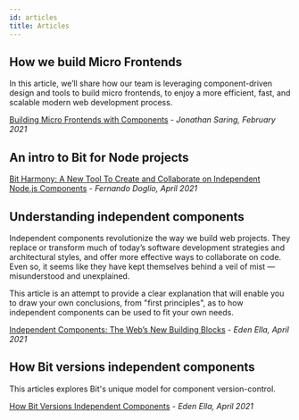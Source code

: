 ```yaml
---
id: articles
title: Articles
---
```


## How we build Micro Frontends

In this article, we’ll share how our team is leveraging component-driven design and tools to build micro frontends, to enjoy a more efficient, fast, and scalable modern web development process.

[Building Micro Frontends with Components](https://devblogs.microsoft.com/startups/building-micro-frontends-with-components/) - _Jonathan Saring, February 2021_

## An intro to Bit for Node projects

[Bit Harmony: A New Tool To Create and Collaborate on Independent Node.js Components](https://betterprogramming.pub/bit-harmony-a-new-tool-to-create-and-collaborate-on-independent-node-js-components-f871658edcb6) - _Fernando Doglio, April 2021_

## Understanding independent components

Independent components revolutionize the way we build web projects.
They replace or transform much of today’s software development strategies and architectural styles, and offer more effective ways to collaborate on code.
Even so, it seems like they have kept themselves behind a veil of mist — misunderstood and unexplained.

This article is an attempt to provide a clear explanation that will enable you to draw your own conclusions, from "first principles", as to how independent components can be used to fit your own needs.

[Independent Components: The Web’s New Building Blocks](https://blog.bitsrc.io/independent-components-the-webs-new-building-blocks-59c893ef0f65) - _Eden Ella, April 2021_

## How Bit versions independent components

This articles explores Bit's unique model for component version-control.

[How Bit Versions Independent Components](https://blog.bitsrc.io/how-bit-versions-independent-components-719aa9f0af68) - _Eden Ella, April 2021_
